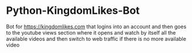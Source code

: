 # Python-KingdomLikes-Bot
Bot for https://kingdomlikes.com that logins into an account and then goes to the youtube views section where it opens and watch by itself all the available videos and then switch to web traffic if there is no more available video

